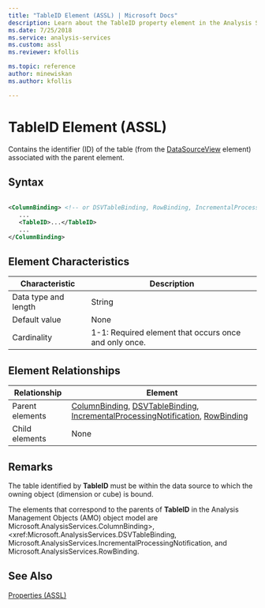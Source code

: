 ```yaml
---
title: "TableID Element (ASSL) | Microsoft Docs"
description: Learn about the TableID property element in the Analysis Services Scripting Language (ASSL) schema.
ms.date: 7/25/2018
ms.service: analysis-services
ms.custom: assl
ms.reviewer: kfollis

ms.topic: reference
author: minewiskan
ms.author: kfollis

---
```

# TableID Element (ASSL)

  Contains the identifier (ID) of the table (from the [DataSourceView](../objects/datasourceview-element-assl.md) element) associated with the parent element.  
  
## Syntax  
  
```xml  
  
<ColumnBinding> <!-- or DSVTableBinding, RowBinding, IncrementalProcessingNotification -->  
   ...  
   <TableID>...</TableID>  
   ...  
</ColumnBinding>  
```  
  
## Element Characteristics  
  
|Characteristic|Description|  
|--------------------|-----------------|  
|Data type and length|String|  
|Default value|None|  
|Cardinality|1-1: Required element that occurs once and only once.|  
  
## Element Relationships  
  
|Relationship|Element|  
|------------------|-------------|  
|Parent elements|[ColumnBinding](../data-type/columnbinding-data-type-assl.md), [DSVTableBinding](../data-type/dsvtablebinding-data-type-assl.md), [IncrementalProcessingNotification](../objects/incrementalprocessingnotification-element-assl.md), [RowBinding](../data-type/rowbinding-data-type-assl.md)|  
|Child elements|None|  
  
## Remarks  
 The table identified by **TableID** must be within the data source to which the owning object (dimension or cube) is bound.  
  
 The elements that correspond to the parents of **TableID** in the Analysis Management Objects (AMO) object model are Microsoft.AnalysisServices.ColumnBinding>, <xref:Microsoft.AnalysisServices.DSVTableBinding, Microsoft.AnalysisServices.IncrementalProcessingNotification, and Microsoft.AnalysisServices.RowBinding.  
  
## See Also  
 [Properties &#40;ASSL&#41;](properties-assl.md)  
  
  
